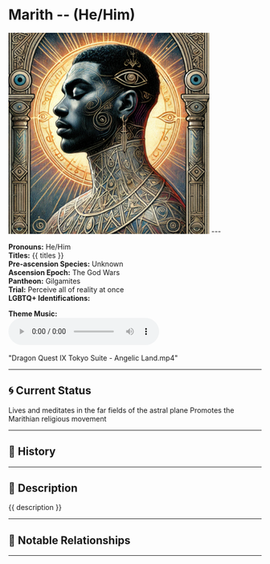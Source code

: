 # Marith  --  (He/Him)

<!-- Optional  -->
<img src="Marith.jpg" alt="Marith" style="width:400px;"/>
---

**Pronouns:** He/Him  
**Titles:** {{ titles }}  
**Pre-ascension Species:** Unknown  
**Ascension Epoch:** The God Wars  
**Pantheon:** Gilgamites  
**Trial:** Perceive all of reality at once  
**LGBTQ+ Identifications:**   


**Theme Music:**  
<audio controls>
  <source src="Marith | Dragon Quest IX Tokyo Suite - Angelic Land.mp4" type="audio/mpeg">
  Your browser does not support the audio element.
</audio>

"Dragon Quest IX Tokyo Suite - Angelic Land.mp4"

---

## 🌀 Current Status
Lives and meditates in the far fields of the astral plane Promotes the Marithian religious movement

---

## 📜 History


---

## 🧠 Description
{{ description }}

---

## 🧩 Notable Relationships

---
